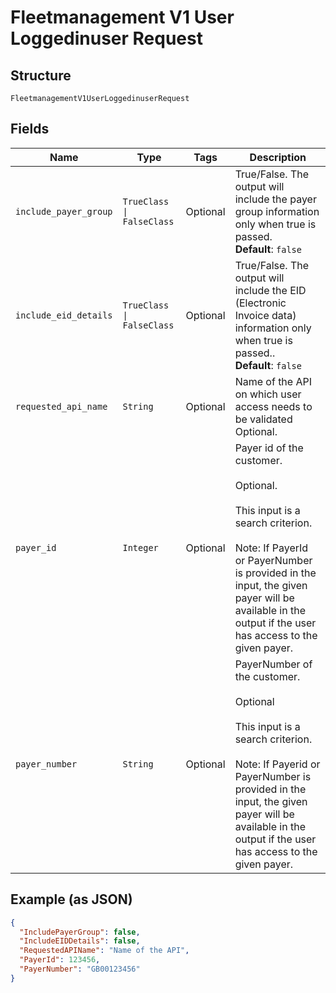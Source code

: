 
# Fleetmanagement V1 User Loggedinuser Request

## Structure

`FleetmanagementV1UserLoggedinuserRequest`

## Fields

| Name | Type | Tags | Description |
|  --- | --- | --- | --- |
| `include_payer_group` | `TrueClass \| FalseClass` | Optional | True/False. The output will include the payer group information only when true is passed.<br>**Default**: `false` |
| `include_eid_details` | `TrueClass \| FalseClass` | Optional | True/False. The output will include the EID (Electronic Invoice data) information only when true is passed..<br>**Default**: `false` |
| `requested_api_name` | `String` | Optional | Name of the API on which user access needs to be validated<br>Optional. |
| `payer_id` | `Integer` | Optional | Payer id of the customer.</br><br>Optional.</br><br>This input is a search criterion.</br><br>Note: If PayerId or PayerNumber is provided in the input, the given payer will be available in the output if the user has access to the given payer. |
| `payer_number` | `String` | Optional | PayerNumber of the customer.</br><br>Optional</br><br>This input is a search criterion.</br><br>Note: If Payerid or PayerNumber is provided in the input, the given payer will be available in the output if the user has access to the given payer. |

## Example (as JSON)

```json
{
  "IncludePayerGroup": false,
  "IncludeEIDDetails": false,
  "RequestedAPIName": "Name of the API",
  "PayerId": 123456,
  "PayerNumber": "GB00123456"
}
```


